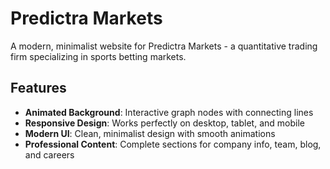 # Predictra Markets

A modern, minimalist website for Predictra Markets - a quantitative trading firm specializing in sports betting markets.

## Features

- **Animated Background**: Interactive graph nodes with connecting lines
- **Responsive Design**: Works perfectly on desktop, tablet, and mobile
- **Modern UI**: Clean, minimalist design with smooth animations
- **Professional Content**: Complete sections for company info, team, blog, and careers